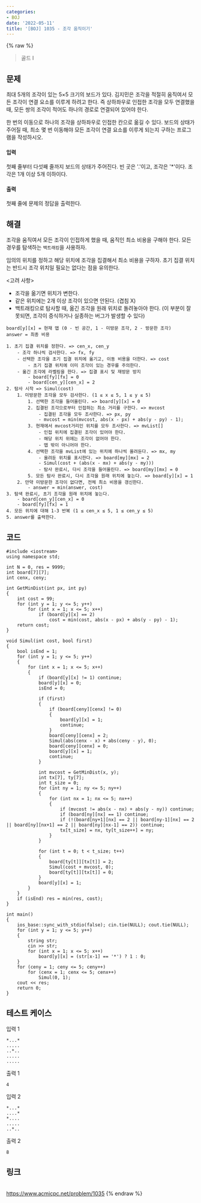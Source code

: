 ```yaml
---
categories:
- BOJ
date: '2022-05-11'
title: '[BOJ] 1035 - 조각 움직이기'
---
```


{% raw %}
> 골드 I<br>

## 문제
최대 5개의 조각이 있는 5×5 크기의 보드가 있다. 김지민은 조각을 적절히 움직여서 모든 조각이 연결 요소를 이루게 하려고 한다. 즉 상하좌우로 인접한 조각을 모두 연결했을 때, 모든 쌍의 조각이 적어도 하나의 경로로 연결되어 있어야 한다.

한 번의 이동으로 하나의 조각을 상하좌우로 인접한 칸으로 옮길 수 있다. 보드의 상태가 주어질 때, 최소 몇 번 이동해야 모든 조각이 연결 요소를 이루게 되는지 구하는 프로그램을 작성하시오.

#### 입력
첫째 줄부터 다섯째 줄까지 보드의 상태가 주어진다. 빈 곳은 '.'이고, 조각은 '*'이다. 조각은 1개 이상 5개 이하이다.

#### 출력
첫째 줄에 문제의 정답을 출력한다.

## 해결
조각을 움직여서 모든 조각이 인접하게 했을 때, 움직인 최소 비용을 구해야 한다. 모든 경우를 탐색하는 `백트래킹`을 사용하자.

임의의 위치를 정하고 해당 위치에 조각을 집결해서 최소 비용을 구하자. 초기 집결 위치는 반드시 조각 위치일 필요는 없다는 점을 유의한다.

<고려 사항>
- 조각을 옮기면 위치가 변한다.
- 같은 위치에는 2개 이상 조각이 있으면 안된다. (겹침 X)
- 백트래킹으로 탐사할 때, 옮긴 조각을 원래 위치로 돌려놓아야 한다. (이 부분이 잘못되면, 조각이 증식하거나 실종하는 버그가 발생할 수 있다)

```
board[y][x] = 현재 맵 (0 - 빈 공간, 1 - 미방문 조각, 2 - 방문한 조각)
answer = 최종 비용

1. 초기 집결 위치를 정한다. => cen_x, cen_y
	- 조각 하나씩 검사한다. => fx, fy
	- 선택한 조각을 초기 집결 위치에 옮기고, 이동 비용을 더한다. => cost
		- 초기 집결 위치에 이미 조각이 있는 경우를 주의한다.
	- 옮긴 조각에 라벨링을 한다. => 집결 표시 및 재방문 방지
		- board[fy][fx] = 0
		- board[cen_y][cen_x] = 2
2. 탐사 시작 => Simul(cost)
	1. 미방문한 조각을 모두 검사한다. (1 ≤ x ≤ 5, 1 ≤ y ≤ 5)
		1. 선택한 조각을 들어올린다. => board[y][x] = 0
		2. 집결된 조각으로부터 인접하는 최소 거리를 구한다. => mvcost
			- 집결된 조각을 모두 조사한다. => px, py
			- mvcost = min(mvcost, abs(x - px) + abs(y - py) - 1);
		3. 현재에서 mvcost거리인 위치를 모두 조사한다. => mvList[]
			- 인접 위치에 집결된 조각이 있어야 한다.
			- 해당 위치 위에는 조각이 없어야 한다.
			- 맵 밖이 아니어야 한다.
		4. 선택한 조각을 mvList에 있는 위치에 하나씩 올려둔다. => mx, my
			- 올려둔 위치를 표시한다. => board[my][mx] = 2
			- Simul(cost + (abs(x - mx) + abs(y - my)))
			- 탐사 완료시, 다시 조각을 들어올린다. => board[my][mx] = 0
		5. 모든 탐사 완료시, 다시 조각을 원래 위치에 놓는다. => board[y][x] = 1
	2. 만약 미방문한 조각이 없다면, 전체 최소 비용을 갱신한다.
		- answer = min(answer, cost)
3. 탐색 완료시, 초기 조각을 원래 위치에 놓는다.
	- board[cen_y][cen_x] = 0
	- board[fy][fx] = 1
4. 모든 위치에 대해 1-3 반복 (1 ≤ cen_x ≤ 5, 1 ≤ cen_y ≤ 5)
5. answer를 출력한다.
```

## 코드
```
#include <iostream>
using namespace std;

int N = 0, res = 9999;
int board[7][7];
int cenx, ceny;

int GetMinDist(int px, int py)
{
	int cost = 99;
	for (int y = 1; y <= 5; y++)
		for (int x = 1; x <= 5; x++)
			if (board[y][x] == 2)
				cost = min(cost, abs(x - px) + abs(y - py) - 1);
	return cost;
}

void Simul(int cost, bool first)
{
	bool isEnd = 1;
	for (int y = 1; y <= 5; y++)
	{
		for (int x = 1; x <= 5; x++)
		{
			if (board[y][x] != 1) continue;
			board[y][x] = 0;
			isEnd = 0;

			if (first)
			{
				if (board[ceny][cenx] != 0)
				{
					board[y][x] = 1;
					continue;
				}
				board[ceny][cenx] = 2;
				Simul(abs(cenx - x) + abs(ceny - y), 0);
				board[ceny][cenx] = 0;
				board[y][x] = 1;
				continue;
			}

			int mvcost = GetMinDist(x, y);
			int tx[7], ty[7];
			int t_size = 0;
			for (int ny = 1; ny <= 5; ny++)
			{
				for (int nx = 1; nx <= 5; nx++)
				{
					if (mvcost != abs(x - nx) + abs(y - ny)) continue;
					if (board[ny][nx] == 1) continue;
					if (!(board[ny+1][nx] == 2 || board[ny-1][nx] == 2 || board[ny][nx+1] == 2 || board[ny][nx-1] == 2)) continue;
					tx[t_size] = nx, ty[t_size++] = ny;
				}	
			}

			for (int t = 0; t < t_size; t++)
			{
				board[ty[t]][tx[t]] = 2;
				Simul(cost + mvcost, 0);
				board[ty[t]][tx[t]] = 0;
			}
			board[y][x] = 1;
		}
	}
	if (isEnd) res = min(res, cost);
}

int main()
{
	ios_base::sync_with_stdio(false); cin.tie(NULL); cout.tie(NULL);
	for (int y = 1; y <= 5; y++)
	{
		string str;
		cin >> str;
		for (int x = 1; x <= 5; x++)
			board[y][x] = (str[x-1] == '*') ? 1 : 0;
	}
	for (ceny = 1; ceny <= 5; ceny++)
		for (cenx = 1; cenx <= 5; cenx++)
			Simul(0, 1);
	cout << res;
	return 0;
}
```

## 테스트 케이스
입력 1
```
*...* 
..... 
..*.. 
..... 
..... 
```
출력 1
```
4
```

입력 2
```
*...* 
....* 
*.... 
..... 
..*.. 
```
출력 2
```
8
```

## 링크
<br>https://www.acmicpc.net/problem/1035
{% endraw %}